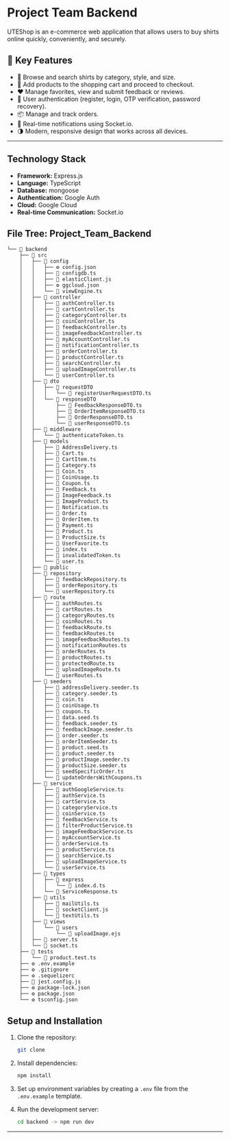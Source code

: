 
# Project Team Backend

UTEShop is an e-commerce web application that allows users to buy shirts online quickly, conveniently, and securely.



## 🚀 Key Features

- 👕 Browse and search shirts by category, style, and size.  
- 🛒 Add products to the shopping cart and proceed to checkout.  
- ❤️ Manage favorites, view and submit feedback or reviews.  
- 🔐 User authentication (register, login, OTP verification, password recovery).  
- 📦 Manage and track orders.  
- 🔔 Real-time notifications using Socket.io.  
- 🌗 Modern, responsive design that works across all devices.

---
## Technology Stack

- **Framework:** Express.js
- **Language:** TypeScript
- **Database:** mongoose
- **Authentication:** Google Auth
- **Cloud:** Google Cloud
- **Real-time Communication:** Socket.io

## File Tree: Project_Team_Backend

```
└── 📁 backend
    ├── 📁 src
    │   ├── 📁 config
    │   │   ├── ⚙️ config.json
    │   │   ├── 📄 configdb.ts
    │   │   ├── 📄 elasticClient.js
    │   │   ├── ⚙️ ggcloud.json
    │   │   └── 📄 viewEngine.ts
    │   ├── 📁 controller
    │   │   ├── 📄 authController.ts
    │   │   ├── 📄 cartController.ts
    │   │   ├── 📄 categoryController.ts
    │   │   ├── 📄 coinController.ts
    │   │   ├── 📄 feedbackController.ts
    │   │   ├── 📄 imageFeedbackController.ts
    │   │   ├── 📄 myAccountController.ts
    │   │   ├── 📄 notificationController.ts
    │   │   ├── 📄 orderController.ts
    │   │   ├── 📄 productController.ts
    │   │   ├── 📄 searchController.ts
    │   │   ├── 📄 uploadImageController.ts
    │   │   └── 📄 userController.ts
    │   ├── 📁 dto
    │   │   ├── 📁 requestDTO
    │   │   │   └── 📄 registerUserRequestDTO.ts
    │   │   └── 📁 responseDTO
    │   │       ├── 📄 FeedbackResponseDTO.ts
    │   │       ├── 📄 OrderItemResponseDTO.ts
    │   │       ├── 📄 OrderResponseDTO.ts
    │   │       └── 📄 userResponseDTO.ts
    │   ├── 📁 middleware
    │   │   └── 📄 authenticateToken.ts
    │   ├── 📁 models
    │   │   ├── 📄 AddressDelivery.ts
    │   │   ├── 📄 Cart.ts
    │   │   ├── 📄 CartItem.ts
    │   │   ├── 📄 Category.ts
    │   │   ├── 📄 Coin.ts
    │   │   ├── 📄 CoinUsage.ts
    │   │   ├── 📄 Coupon.ts
    │   │   ├── 📄 Feedback.ts
    │   │   ├── 📄 ImageFeedback.ts
    │   │   ├── 📄 ImageProduct.ts
    │   │   ├── 📄 Notification.ts
    │   │   ├── 📄 Order.ts
    │   │   ├── 📄 OrderItem.ts
    │   │   ├── 📄 Payment.ts
    │   │   ├── 📄 Product.ts
    │   │   ├── 📄 ProductSize.ts
    │   │   ├── 📄 UserFavorite.ts
    │   │   ├── 📄 index.ts
    │   │   ├── 📄 invalidatedToken.ts
    │   │   └── 📄 user.ts
    │   ├── 📁 public
    │   ├── 📁 repository
    │   │   ├── 📄 feedbackRepository.ts
    │   │   ├── 📄 orderRepository.ts
    │   │   └── 📄 userRepository.ts
    │   ├── 📁 route
    │   │   ├── 📄 authRoutes.ts
    │   │   ├── 📄 cartRoutes.ts
    │   │   ├── 📄 categoryRoutes.ts
    │   │   ├── 📄 coinRoutes.ts
    │   │   ├── 📄 feedbackRoute.ts
    │   │   ├── 📄 feedbackRoutes.ts
    │   │   ├── 📄 imageFeedbackRoutes.ts
    │   │   ├── 📄 notificationRoutes.ts
    │   │   ├── 📄 orderRoutes.ts
    │   │   ├── 📄 productRoutes.ts
    │   │   ├── 📄 protectedRoute.ts
    │   │   ├── 📄 uploadImageRoute.ts
    │   │   └── 📄 userRoutes.ts
    │   ├── 📁 seeders
    │   │   ├── 📄 addressDelivery.seeder.ts
    │   │   ├── 📄 category.seeder.ts
    │   │   ├── 📄 coin.ts
    │   │   ├── 📄 coinUsage.ts
    │   │   ├── 📄 coupon.ts
    │   │   ├── 📄 data.seed.ts
    │   │   ├── 📄 feedback.seeder.ts
    │   │   ├── 📄 feedbackImage.seeder.ts
    │   │   ├── 📄 order.seeder.ts
    │   │   ├── 📄 orderItemSeeder.ts
    │   │   ├── 📄 product.seed.ts
    │   │   ├── 📄 product.seeder.ts
    │   │   ├── 📄 productImage.seeder.ts
    │   │   ├── 📄 productSize.seeder.ts
    │   │   ├── 📄 seedSpecificOrder.ts
    │   │   └── 📄 updateOrdersWithCoupons.ts
    │   ├── 📁 service
    │   │   ├── 📄 authGoogleService.ts
    │   │   ├── 📄 authService.ts
    │   │   ├── 📄 cartService.ts
    │   │   ├── 📄 categoryService.ts
    │   │   ├── 📄 coinService.ts
    │   │   ├── 📄 feedbackService.ts
    │   │   ├── 📄 filterProductService.ts
    │   │   ├── 📄 imageFeedbackService.ts
    │   │   ├── 📄 myAccountService.ts
    │   │   ├── 📄 orderService.ts
    │   │   ├── 📄 productService.ts
    │   │   ├── 📄 searchService.ts
    │   │   ├── 📄 uploadImageService.ts
    │   │   └── 📄 userService.ts
    │   ├── 📁 types
    │   │   ├── 📁 express
    │   │   │   └── 📄 index.d.ts
    │   │   └── 📄 ServiceResponse.ts
    │   ├── 📁 utils
    │   │   ├── 📄 mailUtils.ts
    │   │   ├── 📄 socketClient.js
    │   │   └── 📄 textUtils.ts
    │   ├── 📁 views
    │   │   └── 📁 users
    │   │       └── 📄 uploadImage.ejs
    │   ├── 📄 server.ts
    │   └── 📄 socket.ts
    ├── 📁 tests
    │   └── 📄 product.test.ts
    ├── ⚙️ .env.example
    ├── ⚙️ .gitignore
    ├── ⚙️ .sequelizerc
    ├── 📄 jest.config.js
    ├── ⚙️ package-lock.json
    ├── ⚙️ package.json
    └── ⚙️ tsconfig.json
```

## Setup and Installation

1. Clone the repository:
   ```bash
   git clone 
   ```

2. Install dependencies:
   ```bash
   npm install
   ```

3. Set up environment variables by creating a `.env` file from the `.env.example` template.

4. Run the development server:
   ```bash
   cd backend -> npm run dev
   ```

---


